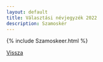 ```yaml
---
layout: default
title: Választási névjegyzék 2022
description: Szamoskér
---
```


{% include Szamoskeer.html %}

[Vissza](./)